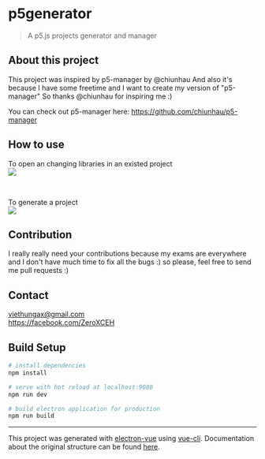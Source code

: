 # p5generator

> A p5.js projects generator and manager

## About this project
This project was inspired by p5-manager by @chiunhau
And also it's because I have some freetime and I want to create my version of "p5-manager"
So thanks @chiunhau for inspiring me :)

You can check out p5-manager here: https://github.com/chiunhau/p5-manager

## How to use
To open an changing libraries in an existed project <br>
![](https://media.giphy.com/media/3o7aCQB06LlsLVwJO0/giphy.gif)

<br>

To generate a project <br>
![](https://media.giphy.com/media/l378aNuFRQ9z6O0yk/giphy.gif)

## Contribution
I really really need your contributions because my exams are everywhere and I don't have much time to fix all the bugs :) so please, feel free to send me pull requests :)

## Contact
viethungax@gmail.com <br>
https://facebook.com/ZeroXCEH

## Build Setup

``` bash
# install dependencies
npm install

# serve with hot reload at localhost:9080
npm run dev

# build electron application for production
npm run build


```

---

This project was generated with [electron-vue](https://github.com/SimulatedGREG/electron-vue) using [vue-cli](https://github.com/vuejs/vue-cli). Documentation about the original structure can be found [here](https://simulatedgreg.gitbooks.io/electron-vue/content/index.html).
